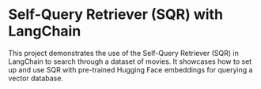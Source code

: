 # Self-Query Retriever (SQR) with LangChain

This project demonstrates the use of the Self-Query Retriever (SQR) in LangChain to search through a dataset of movies. It showcases how to set up and use SQR with pre-trained Hugging Face embeddings for querying a vector database.
